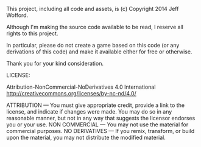 This project, including all code and assets, is (c) Copyright 2014 Jeff Wofford.

Although I'm making the source code available to be read, I reserve all rights to this project.

In particular, please do not create a game based on this code (or any derivations of this code) and 
make it available either for free or otherwise.

Thank you for your kind consideration.

LICENSE:

Attribution-NonCommercial-NoDerivatives 4.0 International
http://creativecommons.org/licenses/by-nc-nd/4.0/

ATTRIBUTION — You must give appropriate credit, provide a link to the license, and indicate if changes were made. You may do so in any reasonable manner, but not in any way that suggests the licensor endorses you or your use.
NON COMMERCIAL — You may not use the material for commercial purposes.
NO DERIVATIVES — If you remix, transform, or build upon the material, you may not distribute the modified material. 
